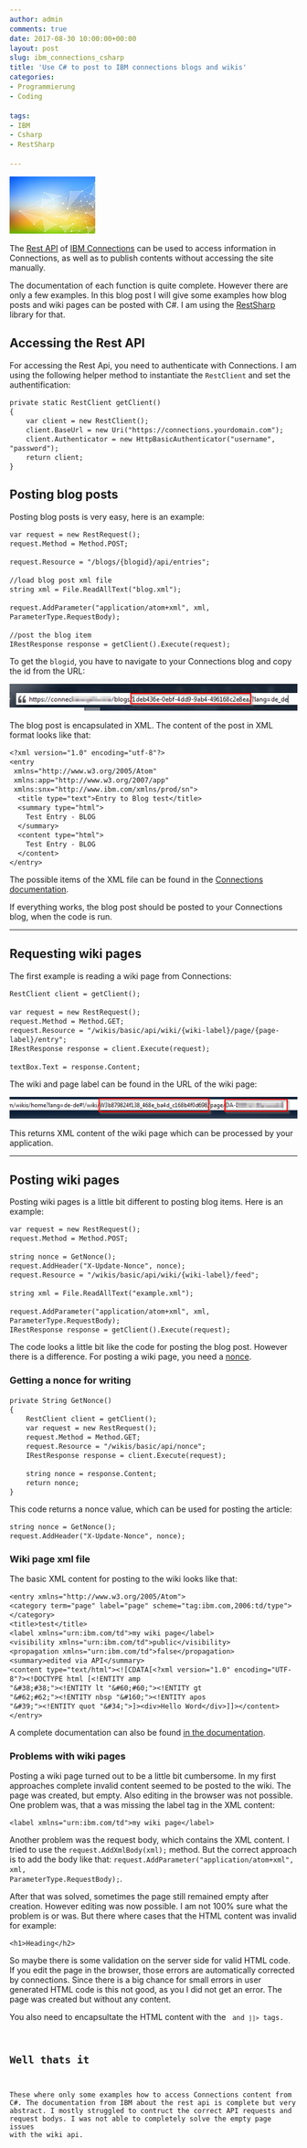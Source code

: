 ```yaml
---
author: admin
comments: true
date: 2017-08-30 10:00:00+00:00
layout: post
slug: ibm_connections_csharp
title: 'Use C# to post to IBM connections blogs and wikis'
categories:
- Programmierung
- Coding

tags:
- IBM
- Csharp
- RestSharp

---
```

<img src="/assets/uploads/2017/8/connection_logo.jpg" class="imagelogo">

The [Rest API](https://www-10.lotus.com/ldd/lcwiki.nsf/xpAPIViewer.xsp?lookupName=IBM+Connections+6.0+API+Documentation#action=openDocument&content=catcontent&ct=api) of <a href="https://www.ibm.com/software/products/de/conn" target="_blank">IBM Connections</a> can be used to access information in Connections, as well as to publish contents without accessing the site manually. 

The documentation of each function is quite complete. However there are only a few examples. In this blog post I will give some examples how blog posts and wiki pages can be posted with C#. I am using the [RestSharp](http://restsharp.org/) library for that.

<!--more-->

## Accessing the Rest API

For accessing the Rest Api, you need to authenticate with Connections. I am using the following helper method to instantiate the <code>RestClient</code> and set the authentification: 

	private static RestClient getClient()
	{
	    var client = new RestClient();
	    client.BaseUrl = new Uri("https://connections.yourdomain.com");
	    client.Authenticator = new HttpBasicAuthenticator("username", "password");
	    return client;
	}

## Posting blog posts

Posting blog posts is very easy, here is an example:

	var request = new RestRequest();
	request.Method = Method.POST;
	
	request.Resource = "/blogs/{blogid}/api/entries";
	
	//load blog post xml file
	string xml = File.ReadAllText("blog.xml");
	
	request.AddParameter("application/atom+xml", xml, ParameterType.RequestBody);
	
	//post the blog item
	IRestResponse response = getClient().Execute(request);
	
To get the <code>blogid</code>, you have to navigate to your Connections blog and copy the id from the URL:

![](/assets/uploads/2017/8/connections_1.png)
	
The blog post is encapsulated in XML. The content of the post in XML format looks like that:

	<?xml version="1.0" encoding="utf-8"?>
	<entry
	 xmlns="http://www.w3.org/2005/Atom"
	 xmlns:app="http://www.w3.org/2007/app"
	 xmlns:snx="http://www.ibm.com/xmlns/prod/sn">
	  <title type="text">Entry to Blog test</title>
	  <summary type="html">
	    Test Entry - BLOG
	  </summary>
	  <content type="html">
	    Test Entry - BLOG
	  </content>
	</entry>

The possible items of the XML file can be found in the <a href="https://www-10.lotus.com/ldd/lcwiki.nsf/xpAPIViewer.xsp?lookupName=IBM+Connections+6.0+API+Documentation#action=openDocument&res_title=Blog_posting_content_ic60&content=apicontent" target="_blank">Connections documentation</a>.

If everything works, the blog post should be posted to your Connections blog, when the code is run.

----------

## Requesting wiki pages

The first example is reading a wiki page from Connections:

    RestClient client = getClient();

    var request = new RestRequest();
    request.Method = Method.GET;
    request.Resource = "/wikis/basic/api/wiki/{wiki-label}/page/{page-label}/entry";
    IRestResponse response = client.Execute(request);

    textBox.Text = response.Content;

The wiki and page label can be found in the URL of the wiki page:

![](/assets/uploads/2017/8/connection_2.png)

This returns XML content of the wiki page which can be processed by your application.


----------


## Posting wiki pages

Posting wiki pages is a little bit different to posting blog items. Here is an example:

	var request = new RestRequest();
	request.Method = Method.POST;
	
	string nonce = GetNonce();
	request.AddHeader("X-Update-Nonce", nonce);
	request.Resource = "/wikis/basic/api/wiki/{wiki-label}/feed";
	
	string xml = File.ReadAllText("example.xml");
	
	request.AddParameter("application/atom+xml", xml, ParameterType.RequestBody);
	IRestResponse response = getClient().Execute(request);

The code looks a little bit like the code for posting the blog post. However there is a difference. For posting a wiki page, you need a <a href="https://en.wikipedia.org/wiki/Cryptographic_nonce" target="_blank">nonce</a>.

### Getting a nonce for writing

	private String GetNonce()
	{
	    RestClient client = getClient();
	    var request = new RestRequest();
	    request.Method = Method.GET;
	    request.Resource = "/wikis/basic/api/nonce";
	    IRestResponse response = client.Execute(request);
	
	    string nonce = response.Content;
	    return nonce;
	}

This code returns a nonce value, which can be used for posting the article:

	string nonce = GetNonce();
	request.AddHeader("X-Update-Nonce", nonce);

### Wiki page xml file

The basic XML content for posting to the wiki looks like that:

	<entry xmlns="http://www.w3.org/2005/Atom">
	<category term="page" label="page" scheme="tag:ibm.com,2006:td/type"></category>
	<title>test</title>
	<label xmlns="urn:ibm.com/td">my wiki page</label>
	<visibility xmlns="urn:ibm.com/td">public</visibility>
	<propagation xmlns="urn:ibm.com/td">false</propagation>
	<summary>edited via API</summary>
	<content type="text/html"><![CDATA[<?xml version="1.0" encoding="UTF-8"?><!DOCTYPE html [<!ENTITY amp
	"&#38;#38;"><!ENTITY lt "&#60;#60;"><!ENTITY gt
	"&#62;#62;"><!ENTITY nbsp "&#160;"><!ENTITY apos
	"&#39;"><!ENTITY quot "&#34;">]><div>Hello Word</div>]]></content>
	</entry>
	
A complete documentation can also be found <a href="https://www-10.lotus.com/ldd/lcwiki.nsf/xpAPIViewer.xsp?lookupName=IBM+Connections+6.0+API+Documentation#action=openDocument&res_title=Wiki_defintion_content_ic60&content=apicontent" target="_blank">in the documentation</a>.	

### Problems with wiki pages

Posting a wiki page turned out to be a little bit cumbersome. In my first approaches complete invalid content seemed to be posted to the wiki. The page was created, but empty. Also editing in the browser was not possible. One problem was, that a was missing the label tag in the XML content: 

	<label xmlns="urn:ibm.com/td">my wiki page</label>
	
Another problem was the request body, which contains the XML content. I tried to use the <code>request.AddXmlBody(xml);</code> method. But the correct approach is to add the body like that: <code>request.AddParameter("application/atom+xml", xml, ParameterType.RequestBody);</code>.
	
After that was solved, sometimes the page still remained empty after creation. However editing was now possible. I am not 100% sure what the problem is or was. But there where cases that the HTML content was invalid for example:

	<h1>Heading</h2>
	
So maybe there is some validation on the server side for valid HTML code. If you edit the page in the browser, those errors are automatically corrected by connections. Since there is a big chance for small errors in user generated HTML code is this not good, as you I did not get an error. The page was created but without any content.

You also need to encapsultate the HTML content with the <code><![CDATA[</code> and <code>]]></code> tags.


## Well thats it

These where only some examples how to access Connections content from C#. The documentation from IBM about the rest api is complete but very abstract. I mostly struggled to contruct the correct API requests and request bodys. I was not able to completely solve the empty page issues with the wiki api.